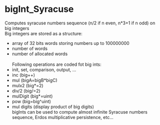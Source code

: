 # bigInt_Syracuse<br/>
Computes syracuse numbers sequence (n/2 if n even, n*3+1 if n odd) on big integers<br/>
Big integers are stored as a structure:<br/>
- array of 32 bits words storing numbers up to 100000000<br/>
- number of words<br/>
- number of allocated words<br/><br/>
Following operations are coded fot big ints:<br/>
 - init, set, comparison, output, ...<br/>
 - inc (big++)<br/>
 - mul (bigA=bigB*bigC)<br/>
 - mulx2 (big*=2)<br/>
 - div/2 (big/=2)<br/>
 - mulDigit (big*=uint)<br/>
 - pow (big=big^uint)<br/>
 - mul digits (display product of big digits)<br/>
bigInts can be used to compute almost infinite Syracuse numbers sequence, Erdos multiplicative persistence, etc...
